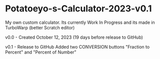 # Potatoeyo-s-Calculator-2023-v0.1
My own custom calculator. Its currently Work In Progress and its made in TurboWarp (better Scratch editor)

v0.0 - Created October 12, 2023 (19 days before release to GitHub)

v0.1 - Release to GitHub
Added two CONVERSION buttons "Fraction to Percent" and "Percent of Number"
